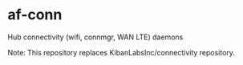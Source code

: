 # af-conn
Hub connectivity (wifi, connmgr,  WAN LTE) daemons


Note:
This repository replaces KibanLabsInc/connectivity repository.
